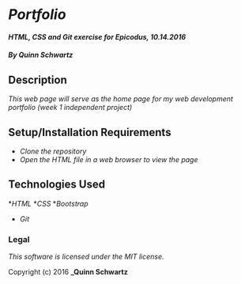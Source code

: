 # _Portfolio_

#### _HTML, CSS and Git exercise for Epicodus, 10.14.2016_

#### _**By Quinn Schwartz**_

## Description

_This web page will serve as the home page for my web development portfolio (week 1 independent project)_

## Setup/Installation Requirements

* _Clone the repository_
* _Open the HTML file in a web browser to view the page_

## Technologies Used

*_HTML_
*_CSS_
*_Bootstrap_
* _Git_

### Legal

*This software is licensed under the MIT license.*

Copyright (c) 2016 **_Quinn Schwartz**

